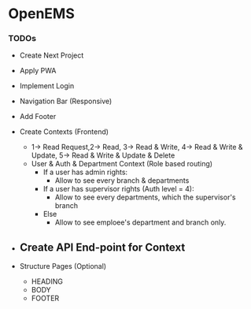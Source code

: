 # OpenEMS

### TODOs
* Create Next Project
* Apply PWA
* Implement Login
* Navigation Bar (Responsive)
* Add Footer

* Create Contexts (Frontend)
    - 1-> Read Request,2-> Read, 3-> Read & Write, 4-> Read & Write & Update, 5-> Read & Write & Update & Delete
    - User & Auth & Department Context (Role based routing)
        - If a user has admin rights:
            - Allow to see every branch & departments
        - If a user has supervisor rights (Auth level = 4):
            - Allow to see every departments, which the supervisor's branch
        - Else
            - Allow to see emploee's department and branch only.

* Create API End-point for Context
    - 

* Structure Pages (Optional)
    - HEADING
    - BODY
    - FOOTER

